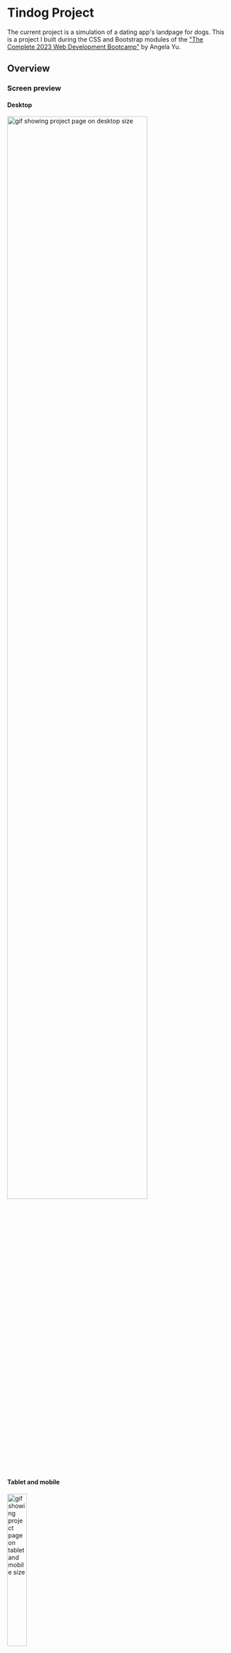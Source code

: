 <h1>Tindog Project</h1>

<p>The current project is a simulation of a dating app's landpage for dogs. This is a project I built during the CSS and Bootstrap modules of the <a href="https://www.udemy.com/course/the-complete-web-development-bootcamp/?src=sac&kw=the+complete+2023" target="_blank">"The Complete 2023 Web Development Bootcamp"</a> by Angela Yu.</p>

<h2>Overview</h2>

<h3>Screen preview</h3>
<h4>Desktop</h4>
<a href="https://julianastahelin.github.io/tindog/"><img src="images/screen-animation-desktop.gif" alt="gif showing project page on desktop size" style="width: 80%;"></a>
<h4>Tablet and mobile</h4>
<a href="https://julianastahelin.github.io/tindog/"><img src="images/screen-animation-tablet.gif" alt="gif showing project page on tablet and mobile size" style="width: 30%;"></a>

<h3>Link</h3>
<ul>
    <li>Live site URL:<a href="https://julianastahelin.github.io/tindog/">https://julianastahelin.github.io/tindog/</a></li>
</ul>

<h2>My process</h2>

<h3>Built with 👩🏽‍💻</h3> 
<ul>
    <li>HTML 5;</li>
    <li>CSS 3;</li>
    <li>Bootstrap 5.3.</li>
</ul>

<h3>What I learned 💪🏽</h3>
<ul>
    <li>Using CSS Z-index property;</li>
    <li>Media Query Breakpoints;</li>
    <li>Responsiveness using Bootstrap;</li>
    <li>Bootstrap navbar, buttons, carousel and cards;</li>
    <li>Using Font Awesome.</li>
</ul>
